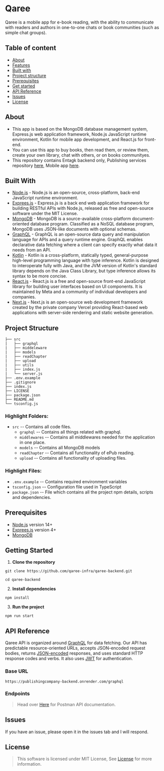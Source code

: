 # Qaree

Qaree is a mobile app for e-book reading, with the ability to communicate with readers and authors in one-to-one chats or book communities (such as simple chat groups).

## Table of content

- [About](#about)
- [Features](#features)
- [Built with](#built-with)
- [Project structure](#project-structure)
- [Prerequisites](#prerequisites)
- [Get started](#getting-started)
- [API Reference](#api-reference)
- [Issues](#Issues)
- [License](#license)

## About

- This app is based on the MongoDB database management system, Express.js web application framework, Node.js JavaScript runtime environment, Kotlin for mobile app development, and React.js for front-end.
- You can use this app to buy books, then read them, or review them, create your own library, chat with others, or on books communityes.
- This repository contains Entagk backend only, Publishing services repository [here](https://github.com/MohamedAli00949/entagk-fontend), Mobile app [here]().

## Built With

- [Node.js](https://nodejs.org/en/) - Node.js is an open-source, cross-platform, back-end JavaScript runtime environment.
- [Exprees.js](https://expressjs.com/) - Express.js is a back end web application framework for building RESTful APIs with Node.js, released as free and open-source software under the MIT License.
- [MongoDB](https://www.mongodb.com/) - MongoDB is a source-available cross-platform document-oriented database program. Classified as a NoSQL database program, MongoDB uses JSON-like documents with optional schemas.
- [GraphQL](https://graphql.org) - GraphQL is an open-source data query and manipulation language for APIs and a query runtime engine. GraphQL enables declarative data fetching where a client can specify exactly what data it needs from an API.
- [Kotlin](https://kotlinlang.org/) - Kotlin is a cross-platform, statically typed, general-purpose high-level programming language with type inference. Kotlin is designed to interoperate fully with Java, and the JVM version of Kotlin's standard library depends on the Java Class Library, but type inference allows its syntax to be more concise.
- [React.js](https://reactjs.org/) - React.js is a free and open-source front-end JavaScript library for building user interfaces based on UI components. It is maintained by Meta and a community of individual developers and companies.
- [Next.js](https://nextjs.org/) - Next.js is an open-source web development framework created by the private company Vercel providing React-based web applications with server-side rendering and static website generation.

## Project Structure

```
├── src
|   ├── graphql
|   ├── middeleware
|   ├── models
|   ├── readChapter
|   ├── upload
|   ├── utils
|   ├── index.js
|   └── server.js
├── .env.example
├── .gitignore
├── index.js
├── LICENSE
├── package.json
├── README.md
└── tsconfig.js
```

### Highlight Folders:

- `src` -- Contains all code files.
  - `graphql` -- Contains all things related with graphql.
  - `middlewares` -- Contains all middlewares needed for the application in one place.
  - `models` -- Contains all MongoDB models
  - `readChapter` -- Contains all functionality of ePub reading.
  - `upload` -- Contains all functionality of uploading files.

### Highlight Files:

- `.env.example` -- Contains required environment variables
- `tsconfig.json` -- Configuration file used in TypeScript
- `package.json` -- File which contains all the project npm details, scripts and dependencies.

## Prerequisites

- [Node.js](https://nodejs.org/en/) version 14+
- [Exprees.js](https://expressjs.com/) version 4+
- [MongoDB](https://www.mongodb.com/)

## Getting Started

1. **Clone the repository**

```
git clone https://github.com/qaree-infra/qaree-backend.git
```

```
cd qaree-backend
```

2. **Install dependencies**

```
npm install
```

3. **Run the project**

```
npm run start
```

## API Reference

Qaree API is organized around [GraphQL](https://en.wikipedia.org/wiki/GraphQL) for data fetching. Our API has predictable resource-oriented URLs, accepts JSON-encoded request bodies, returns [JSON-encoded](http://www.json.org/) responses, and uses standard HTTP response codes and verbs. It also uses [JWT](https://jwt.io/) for authentication.

### Base URL

```
https://publishingcompany-backend.onrender.com/graphql
```

### Endpoints

> Head over [Here](https://documenter.getpostman.com/view/16838332/2s9YJaXiZD) for Postman API documentation.

## Issues

If you have an issue, please open it in the issues tab and I will respond.

## License

> This software is licensed under MIT License, See [License](./LICENSE) for more information.
